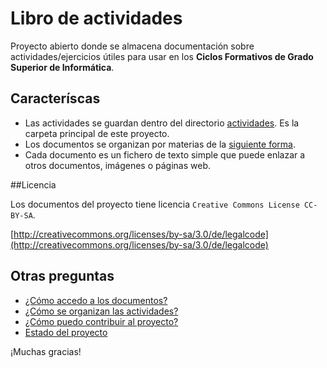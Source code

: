 # Libro de actividades

Proyecto abierto donde se almacena documentación sobre actividades/ejercicios
útiles para usar en los **Ciclos Formativos de Grado Superior de Informática**.

## Caracteríscas

* Las actividades se guardan dentro del directorio [actividades](./actividades).
Es la carpeta principal de este proyecto.
* Los documentos se organizan por materias de la [siguiente forma](./actividades/README.md).
* Cada documento es un fichero de texto simple que puede enlazar a otros documentos,
imágenes o páginas web.

##Licencia

Los documentos del proyecto tiene licencia `Creative Commons License CC-BY-SA`.

[http://creativecommons.org/licenses/by-sa/3.0/de/legalcode](http://creativecommons.org/licenses/by-sa/3.0/de/legalcode)

## Otras preguntas

* [¿Cómo accedo a los documentos?](./docs/acceso.md)
* [¿Cómo se organizan las actividades?](./actividades/README.md)
* [¿Cómo puedo contribuir al proyecto?](./docs/contribuciones.md)
* [Estado del proyecto](./docs/estado.md)


¡Muchas gracias!
